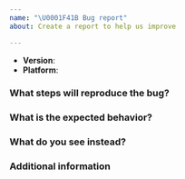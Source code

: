 ```yaml
---
name: "\U0001F41B Bug report"
about: Create a report to help us improve

---
```


<!--
Thank you for reporting an issue.
Please fill in as much of the template below as you're able.

Version: output of `ops -v`
Platform: output of `uname -a` (UNIX), or version and 32 or 64-bit (Windows)
-->

* **Version**:
* **Platform**:

### What steps will reproduce the bug?

<!--
Enter details about your bug, including code snippets (if applicable).
-->

### What is the expected behavior?

<!--
If possible please provide textual output instead of screenshots.
-->

### What do you see instead?

<!--
If possible please provide textual output instead of screenshots.
-->

### Additional information

<!--
Tell us anything else you think we should know.
-->
